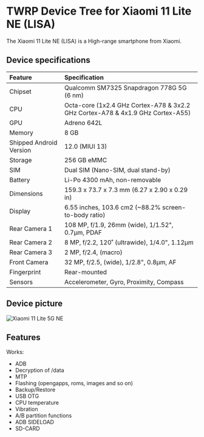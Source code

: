 #  TWRP Device Tree for Xiaomi 11 Lite NE (LISA)

The  Xiaomi 11 Lite NE (LISA) is a High-range smartphone from Xiaomi. 
## Device specifications

| Feature                 | Specification                                                                  |
| :---------------------- | :------------------------------------------------------------------------------|
| Chipset                 | Qualcomm SM7325 Snapdragon 778G 5G (6 nm)                                      |
| CPU                     | Octa-core (1x2.4 GHz Cortex-A78 & 3x2.2 GHz Cortex-A78 & 4x1.9 GHz Cortex-A55) |
| GPU                     | Adreno 642L                                                                    |
| Memory                  | 8 GB                                                                           |
| Shipped Android Version | 12.0 (MIUI 13)                                                                 |
| Storage                 | 256 GB eMMC                                                                    |
| SIM                     | Dual SIM (Nano-SIM, dual stand-by)                                             |
| Battery                 | Li-Po 4300 mAh, non-removable                                                  |
| Dimensions              | 159.3 x 73.7 x 7.3 mm (6.27 x 2.90 x 0.29 in)                                  |
| Display                 | 6.55 inches, 103.6 cm2 (~88.2% screen-to-body ratio)                           |
| Rear Camera 1           | 108 MP, f/1.9, 26mm (wide), 1/1.52", 0.7µm, PDAF                               |
| Rear Camera 2           | 8 MP, f/2.2, 120˚ (ultrawide), 1/4.0", 1.12µm                                  |
| Rear Camera 3           | 2 MP, f/2.4, (macro)                                                           |
| Front Camera            | 32 MP, f/2.5, (wide), 1/2.8", 0.8µm, AF                                        |
| Fingerprint             | Rear-mounted                                                                   |
| Sensors                 | Accelerometer, Gyro, Proximity, Compass                                        |

## Device picture

![Xiaomi 11 Lite 5G NE ](https://videos.demoup.com/360p/2021/0916/179594-1631786818797-0-snap.jpg)


## Features

Works:

 - ADB
 - Decryption of /data
 - MTP
 - Flashing (opengapps, roms, images and so on)
 - Backup/Restore
 - USB OTG
 - CPU temperature
 - Vibration
 - A/B partition functions
 - ADB SIDELOAD
 - SD-CARD
